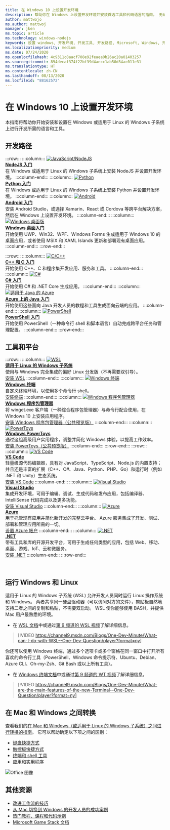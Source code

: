 ```yaml
---
title: 在 Windows 10 上设置开发环境
description: 帮助你在 Windows 上设置开发环境并安装首选工具和代码语言的指南。 无论你是否选择使用 Python、NodeJS、VS Code、Git、Bash、Linux 工具和命令、Android Studio，我们都会为你提供功能强大的新工具（例如 Windows 终端和 WSL）。
author: mattwojo
ms.author: mattwoj
manager: jken
ms.topic: article
ms.technology: windows-nodejs
keywords: 设置 windows, 开发环境, 开发工具, 开发路径, Microsoft, Windows, 开发人员, 使用技巧, 性能, WSL, 终端, nodejs, python
ms.localizationpriority: medium
ms.date: 07/24/2020
ms.openlocfilehash: 4c9311c8aacf708e92feaea0b26ac20a01403257
ms.sourcegitcommit: 894decaf374f22bf39d4aecc1ab50d34ac011e31
ms.translationtype: HT
ms.contentlocale: zh-CN
ms.lasthandoff: 08/13/2020
ms.locfileid: "88162572"
---
```

# <a name="set-up-your-development-environment-on-windows-10"></a>在 Windows 10 上设置开发环境

本指南将帮助你开始安装和设置在 Windows 或适用于 Linux 的 Windows 子系统上进行开发所需的语言和工具。

## <a name="development-paths"></a>开发路径

:::row:::
    :::column:::
       [![JavaScript/NodeJS](../images/nodejs-logo.png)](https://docs.microsoft.com/windows/nodejs)<br>
        **[NodeJS 入门](https://docs.microsoft.com/windows/nodejs)**<br>
        在 Windows 或适用于 Linux 的 Windows 子系统上安装 NodeJS 并设置开发环境。
    :::column-end:::
    :::column:::
       [![Python](../images/python-logo.png)](https://docs.microsoft.com/windows/python)<br>
        **[Python 入门](https://docs.microsoft.com/windows/python)**<br>
        在 Windows 或适用于 Linux 的 Windows 子系统上安装 Python 并设置开发环境。
    :::column-end:::
    :::column:::
       [![Android](../images/android-logo.png)](https://docs.microsoft.com/windows/android)<br>
        **[Android 入门](https://docs.microsoft.com/windows/android)**<br>
        安装 Android Studio，或选择 Xamarin、React 或 Cordova 等跨平台解决方案，然后在 Windows 上设置开发环境。
    :::column-end:::
    :::column:::
       [![Windows 桌面版](../images/windows-logo.png)](https://docs.microsoft.com/windows/apps/)<br>
        **[Windows 桌面入门](https://docs.microsoft.com/windows/apps/)**<br>
        开始使用 UWP、Win32、WPF、Windows Forms 生成适用于 Windows 10 的桌面应用，或者使用 MSIX 和 XAML Islands 更新和部署现有桌面应用。
    :::column-end:::
:::row-end:::

:::row:::
    :::column:::
       [![C/C++](../images/c-logo.png)](https://docs.microsoft.com/cpp/)<br>
        **[C++ 和 C 入门](https://docs.microsoft.com/cpp/)**<br>
        开始使用 C++、C 和程序集开发应用、服务和工具。
    :::column-end:::
    :::column:::
       [![C#](../images/csharp-logo.png)](https://docs.microsoft.com/dotnet/csharp/)<br>
        **[C# 入门](https://docs.microsoft.com/dotnet/csharp/)**<br>
        开始使用 C# 和 .NET Core 生成应用。
    :::column-end:::
    :::column:::
       [![适用于 Java 的 Azure](../images/java-logo.png)](https://docs.microsoft.com/azure/developer/java/)<br>
        **[Azure 上的 Java 入门](https://docs.microsoft.com/azure/developer/java/)**<br>
        开始使用这些面向 Java 开发人员的教程和工具生成面向云端的应用。
    :::column-end:::
    :::column:::
       [![PowerShell](../images/powershell.png)](https://docs.microsoft.com/powershell/)<br>
        **[PowerShell 入门](https://docs.microsoft.com/powershell/)**<br>
        开始使用 PowerShell（一种命令行 shell 和脚本语言）自动完成跨平台任务和管理配置。
    :::column-end:::
:::row-end:::

## <a name="tools-and-platforms"></a>工具和平台

:::row:::
    :::column:::
       [![WSL](../images/windows-linux-dev-env.png)](https://docs.microsoft.com/windows/wsl/)<br>
        **[适用于 Linux 的 Windows 子系统](https://docs.microsoft.com/windows/wsl/)**<br>
        使用与 Windows 完全集成的偏好 Linux 分发版（不再需要双引导）。<br>
        [安装 WSL](https://docs.microsoft.com/windows/wsl/install-win10)
    :::column-end:::
    :::column:::
       [![Windows 终端](../images/terminal.png)](https://docs.microsoft.com/windows/terminal/)<br>
        **[Windows 终端](https://docs.microsoft.com/windows/terminal/)**<br>
        自定义终端环境，以使用多个命令行 shell。
        <br>
        [安装终端](https://www.microsoft.com/p/windows-terminal/9n0dx20hk701?rtc=1&activetab=pivot:overviewtab)
    :::column-end:::
    :::column:::
       [![Windows 程序包管理器](../images/winget.png)](https://docs.microsoft.com/windows/package-manager/)<br>
        **[Windows 程序包管理器](https://docs.microsoft.com/windows/package-manager/)**<br>
        将 winget.exe 客户端（一种综合程序包管理器）与命令行配合使用，在 Windows 10 上安装应用程序。<br>
        [安装 Windows 程序包管理器（公共预览版）](https://docs.microsoft.com/windows/package-manager/winget/#install-winget)
    :::column-end:::
    :::column:::
       [![PowerToys](../images/powertoys.png)](https://github.com/microsoft/PowerToys)<br>
        **[Windows PowerToys](https://github.com/microsoft/PowerToys)**<br>
        通过这组高级用户实用程序，调整并简化 Windows 体验，以提高工作效率。<br>
        [安装 PowerToys（公共预览版）](https://github.com/microsoft/PowerToys#installing-and-running-microsoft-powertoys)
    :::column-end:::
:::row-end:::
:::row:::
    :::column:::
       [![VS Code](../images/Vscode.png)](https://code.visualstudio.com/docs)<br>
        **[VS Code](https://code.visualstudio.com/docs)**<br>
        轻量级源代码编辑器，具有对 JavaScript、TypeScript、Node.js 的内置支持；并且还是丰富的扩展（C++、C#、Java、Python、PHP、Go）和运行时（例如 .NET 和 Unity）生态系统。<br>
        [安装 VS Code](https://code.visualstudio.com/download)
    :::column-end:::
    :::column:::
       [![Visual Studio](../images/visualstudio.png)](https://docs.microsoft.com/visualstudio/windows/)<br>
        **[Visual Studio](https://docs.microsoft.com/visualstudio/windows/)**<br>
        集成开发环境，可用于编辑、调试、生成代码和发布应用，包括编译器、IntelliSense 代码完成以及更多功能。<br>
        [安装 Visual Studio](https://docs.microsoft.com/visualstudio/install/install-visual-studio)
    :::column-end:::
    :::column:::
       [![Azure](../images/Azure.png)](https://docs.microsoft.com/azure/guides/developer/azure-developer-guide)<br>
        **[Azure](https://docs.microsoft.com/azure/guides/developer/azure-developer-guide)**<br>
        用于托管现有应用并简化新开发的完整云平台。 Azure 服务集成了开发、测试、部署和管理应用所需的一切。<br>
        [设置 Azure 帐户](https://azure.microsoft.com/free/)
    :::column-end:::
    :::column:::
       [![.NET](../images/net.png)](https://dotnet.microsoft.com/)<br>
        **[.NET](https://docs.microsoft.com/dotnet/standard/get-started/)**<br>
        带有工具和库的开源开发平台，可用于生成任何类型的应用，包括 Web、移动、桌面、游戏、IoT、云和微服务。<br>
        [安装 .NET](https://dotnet.microsoft.com/download)
    :::column-end:::
:::row-end:::

<br>

## <a name="run-windows-and-linux"></a>运行 Windows 和 Linux

适用于 Linux 的 Windows 子系统 (WSL) 允许开发人员同时运行 Linux 操作系统和 Windows。 两者共享同一硬盘驱动器（可以访问对方的文件），剪贴板自然地支持二者之间的复制和粘贴，不需要双启动。 WSL 使你能够使用 BASH，并提供 Mac 用户最熟悉的环境。
- 在 [WSL 文档](https://docs.microsoft.com/windows/wsl)中或通过[第 9 频道的 WSL 视频](https://channel9.msdn.com/Search?term=wsl&lang-en=true)了解详细信息。

> [!VIDEO https://channel9.msdn.com/Blogs/One-Dev-Minute/What-can-I-do-with-WSL--One-Dev-Question/player?format=ny]

你还可以使用 Windows 终端，通过多个选项卡或多个窗格在同一窗口中打开所有喜欢的命令行工具（PowerShell、Windows 命令提示符、Ubuntu、Debian、Azure CLI、Oh-my-Zsh、Git Bash 或以上所有工具）。

- 在 [Windows 终端文档](https://docs.microsoft.com/windows/terminal)中或通过[第 9 频道的 WT 视频](https://channel9.msdn.com/Search?term=windows%20terminal&lang-en=true)了解详细信息。

> [!VIDEO https://channel9.msdn.com/Blogs/One-Dev-Minute/What-are-the-main-features-of-the-new-Terminal--One-Dev-Question/player?format=ny]

## <a name="transitioning-between-mac-and-windows"></a>在 Mac 和 Windows 之间转换

查看我们的[在 Mac 和 Windows（或适用于 Linux 的 Windows 子系统）之间进行转换的指南](https://docs.microsoft.com/windows/dev-environment/mac-to-windows)。 它可以帮助确定以下项之间的区别：

* [键盘快捷方式](https://docs.microsoft.com/windows/dev-environment/mac-to-windows#keyboard-shortcuts)
* [触控板快捷方式](https://docs.microsoft.com/windows/dev-environment/mac-to-windows#trackpad-shortcuts)
* [终端和 shell 工具](https://docs.microsoft.com/windows/dev-environment/mac-to-windows#terminal-and-shell)
* [应用和实用程序](https://docs.microsoft.com/windows/dev-environment/mac-to-windows#apps-and-utilities)

![Office 图像](../images/flashy-office3.png)

## <a name="additional-resources"></a>其他资源

* [改进工作流的技巧](./tips.md)
* [从 Mac 切换到 Windows 的开发人员的成功案例](./dev-stories.md)
* [热门教程、课程和代码示例](./tutorials.md)
* [Microsoft Game Stack 文档](https://docs.microsoft.com/gaming/)
